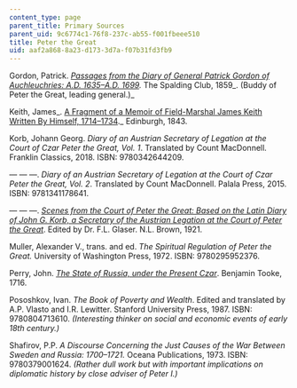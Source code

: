 ```yaml
---
content_type: page
parent_title: Primary Sources
parent_uid: 9c6774c1-76f8-237c-ab55-f001fbeee510
title: Peter the Great
uid: aaf2a868-8a23-d173-3d7a-f07b31fd3fb9
---
```


Gordon, Patrick. _[Passages from the Diary of General Patrick Gordon of Auchleuchries: A.D. 1635–A.D. 1699](https://www.google.com/books/edition/Passages_from_the_Diary_of_General_Patri/VoRpAAAAcAAJ?hl=en&gbpv=1)._ The Spalding Club, 1859_. (Buddy of Peter the Great, leading general.)_

Keith, James_. [A Fragment of a Memoir of Field-Marshal James Keith Written By Himself, 1714–1734](https://www.google.com/books/edition/A_Fragment_of_a_Memoir_Written_by_Himsel/wCZXAAAAcAAJ?hl=en&gbpv=1)._ Edinburgh, 1843.

Korb, Johann Georg. _Diary of an Austrian Secretary of Legation at the Court of Czar Peter the Great, Vol. 1_. Translated by Count MacDonnell. Franklin Classics, 2018. ISBN: 9780342644209.

— — —. _Diary of an Austrian Secretary of Legation at the Court of Czar Peter the Great, Vol. 2_. Translated by Count MacDonnell. Palala Press, 2015. ISBN: 9781341178641.

— — —. _[Scenes from the Court of Peter the Great: Based on the Latin Diary of John G. Korb, a Secretary of the Austrian Legation at the Court of Peter the Great](https://www.google.com/books/edition/Scenes_from_the_Court_of_Peter_the_Great/tlxpAAAAMAAJ?hl=en&gbpv=1)_. Edited by Dr. F.L. Glaser. N.L. Brown, 1921.

Muller, Alexander V., trans. and ed. _The Spiritual Regulation of Peter the Great._ University of Washington Press, 1972. ISBN: 9780295952376.

Perry, John. _[The State of Russia, under the Present Czar](https://www.google.com/books/edition/The_State_of_Russia_Under_the_Present_Cz/bWxAAQAAMAAJ?hl=en&gbpv=1)_. Benjamin Tooke, 1716.

Pososhkov, Ivan. _The Book of Poverty and Wealth_. Edited and translated by A.P. Vlasto and I.R. Lewitter. Stanford University Press, 1987. ISBN: 9780804713610. _(Interesting thinker on social and economic events of early 18th century.)_ 

Shafirov, P.P. _A Discourse Concerning the Just Causes of the War Between Sweden and Russia: 1700–1721._ Oceana Publications, 1973. ISBN: 9780379001624. _(Rather dull work but with important implications on diplomatic history by close adviser of Peter I.)_